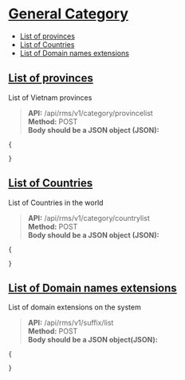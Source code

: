 # [General Category](#category)
* [List of provinces](#danh-sách-tỉnh-thành)
* [List of Countries](#danh-sách-quốc-gia)
* [List of Domain names extensions ](#danh-sách-đuôi-tên-miền)
## [List of provinces](#province)
List of Vietnam provinces
> **API:** /api/rms/v1/category/provincelist  
> **Method:** POST  
> **Body should be a JSON object (JSON):**   
```
{
   
}
```

## [List of Countries](#country)
List of Countries in the world
> **API:** /api/rms/v1/category/countrylist  
> **Method:** POST  
> **Body should be a JSON object (JSON):**   
```
{
   
}
```
## [List of Domain names extensions](#suffix)
List of domain extensions on the system
> **API:** /api/rms/v1/suffix/list  
> **Method:** POST  
> **Body should be a JSON object(JSON):**   
```
{
   
}
```
